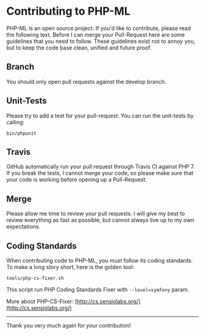 # Contributing to PHP-ML

PHP-ML is an open source project. If you'd like to contribute, please read the following text. Before I can merge your 
Pull-Request here are some guidelines that you need to follow. These guidelines exist not to annoy you, but to keep the 
code base clean, unified and future proof.

## Branch

You should only open pull requests against the develop branch.

## Unit-Tests

Please try to add a test for your pull-request. You can run the unit-tests by calling:

```
bin/phpunit
```

## Travis

GitHub automatically run your pull request through Travis CI against PHP 7. 
If you break the tests, I cannot merge your code, so please make sure that your code is working 
before opening up a Pull-Request.

## Merge

Please allow me time to review your pull requests. I will give my best to review everything as fast as possible, but cannot always live up to my own expectations.

## Coding Standards

When contributing code to PHP-ML, you must follow its coding standards. To make a long story short, here is the golden tool:

```
tools/php-cs-fixer.sh
```

This script run PHP Coding Standards Fixer with `--level=symfony` param.

More about PHP-CS-Fixer: [http://cs.sensiolabs.org/](http://cs.sensiolabs.org/)

---

Thank you very much again for your contribution!
